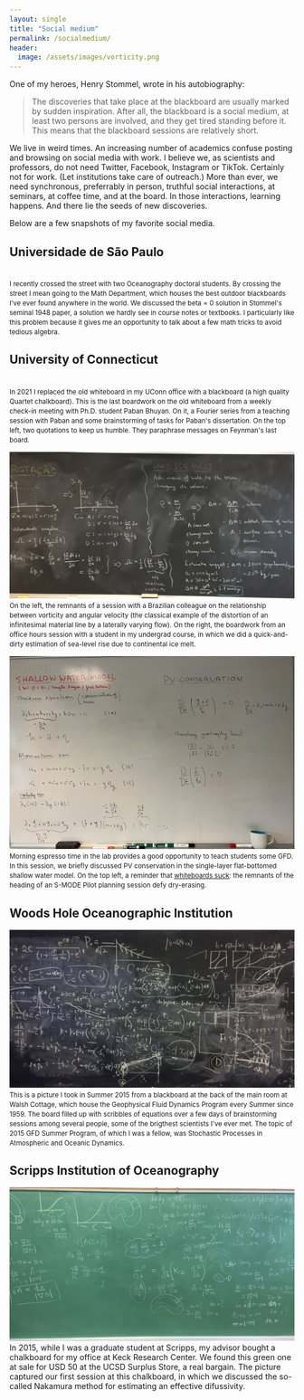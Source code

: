 ```yaml
---
layout: single
title: "Social medium"
permalink: /socialmedium/
header:
  image: /assets/images/vorticity.png
---
```


 One of my heroes, Henry Stommel, wrote in his autobiography:
 
>The discoveries that take place at the 
blackboard are usually marked by sudden inspiration. After all, the blackboard
is a social medium, at least two persons are involved, and they get tired
standing before it. This means that  the blackboard sessions are relatively
short.  

We live in weird times.  An increasing number of academics confuse posting and browsing on social media with work.  I believe we, as scientists and professors, do not need Twitter, Facebook, Instagram or TikTok. Certainly not for work. (Let institutions take care of outreach.) More than ever, we need synchronous, preferrably in person, truthful social interactions, at seminars, at coffee time,  and at the board. In  those interactions, learning happens. And there lie the seeds of new discoveries.

Below are a few snapshots of my favorite social media.


## Universidade de São Paulo


<div class="row">
    <div class="col-sm mt-3 mt-md-0">
        <img class="img-fluid rounded z-depth-1" src="/assets/images/blackboard2.png" alt="" title="example image" />
    </div>
</div>
<div class="caption">
    <small>I recently crossed the street with two Oceanography doctoral students. By crossing the street I mean going to the Math Department, which houses the best outdoor blackboards I've ever found anywhere in the world. We discussed the beta = 0 solution in Stommel's seminal 1948 paper, a solution we hardly see in course notes or textbooks. I particularly like this problem because it gives me an opportunity to talk about a few math tricks to avoid tedious algebra.</small>
</div>

<p></p>
<p></p>
<p></p>
<p></p>
<p></p>
<p></p>


## University of Connecticut




<div class="row">
    <div class="col-sm mt-3 mt-md-0">
        <img class="img-fluid rounded z-depth-1" src="/assets/images/whiteboard1.png" alt="" title="example image" />
    </div>
</div>
<div class="caption">
    <small>In 2021 I replaced the old whiteboard in my UConn office with a blackboard (a high
    quality Quartet chalkboard). This is the last boardwork on the old
    whiteboard from a weekly check-in meeting with Ph.D. student Paban Bhuyan. 
    On it, a Fourier series from a teaching session with Paban and some brainstorming 
    of tasks for Paban's dissertation. On the top left, two quotations 
    to keep us humble. They paraphrase messages on Feynman's last board.</small>
</div>

<p></p>
<p></p>
<p></p>
<p></p>
<p></p>
<p></p>


<div class="row">
    <div class="col-sm mt-3 mt-md-0">
        <img class="img-fluid rounded z-depth-1" src="/assets/images/blackboard1.png" alt="" title="example image" />
    </div>
</div>
<div class="caption"><small>
    On the left, the remnants of a session with a Brazilian colleague on the
    relationship between vorticity and angular velocity (the classical
    example of the distortion of an infinitesimal material line by a laterally 
    varying flow). On the right, the boardwork from an office hours session with a 
    student in my undergrad course, in which we did a quick-and-dirty
    estimation of sea-level rise 
    due to continental ice melt.</small>
</div>

<p></p>
<p></p>
<p></p>
<p></p>
<p></p>
<p></p>

<div class="row">
    <div class="col-sm mt-3 mt-md-0">
        <img class="img-fluid rounded z-depth-1" src="/assets/images/whiteboard2.png" alt="" title="example image" />
    </div>
</div>
<div class="caption">
<small>Morning espresso time in the lab provides a good opportunity to teach students
some GFD. In this session, we briefly discussed PV conservation in the single-layer
flat-bottomed shallow water model. On the top left, a reminder that <ins><a href="https://www.wired.com/2008/01/su-whiteboards">whiteboards suck</a></ins>: the remnants of the
heading of an S-MODE Pilot planning session defy dry-erasing.</small>
</div>

<p></p>
<p></p>
<p></p>
<p></p>
<p></p>
<p></p>

## Woods Hole Oceanographic Institution

<div class="row">
    <div class="col-sm mt-3 mt-md-0">
        <img class="img-fluid rounded z-depth-1" src="/assets/images/blackboard3.png" alt="" title="example image" />
    </div>
</div>
<div class="caption">
    <small>This is a picture I took in Summer 2015 from a blackboard at the back of the main room at Walsh Cottage, which house the Geophysical Fluid Dynamics Program every Summer since 1959. The board filled up with scribbles of equations over a few days of brainstorming sessions among several people, some of the brigthest scientists I've ever met. The topic of 2015 GFD Summer Program, of which I was a fellow, was Stochastic Processes in Atmospheric and Oceanic Dynamics.</small>
</div>

<p></p>
<p></p>
<p></p>
<p></p>
<p></p>
<p></p>



## Scripps Institution of Oceanography

<div class="row">
    <div class="col-sm mt-3 mt-md-0">
        <img class="img-fluid rounded z-depth-1" src="/assets/images/greenboard1.png" alt="" title="example image" />
    </div>
</div>
<div class="caption"> In 2015, while I was a graduate student at Scripps, my advisor bought a chalkboard for my office at Keck Research Center. We found this green one at sale for USD 50 at the UCSD Surplus Store, a real bargain. The picture captured our first session at this chalkboard, in which we discussed the so-called Nakamura method for estimating an effective difussivity.
    <small></small>
</div>

<p></p>
<p></p>
<p></p>
<p></p>
<p></p>
<p></p>
